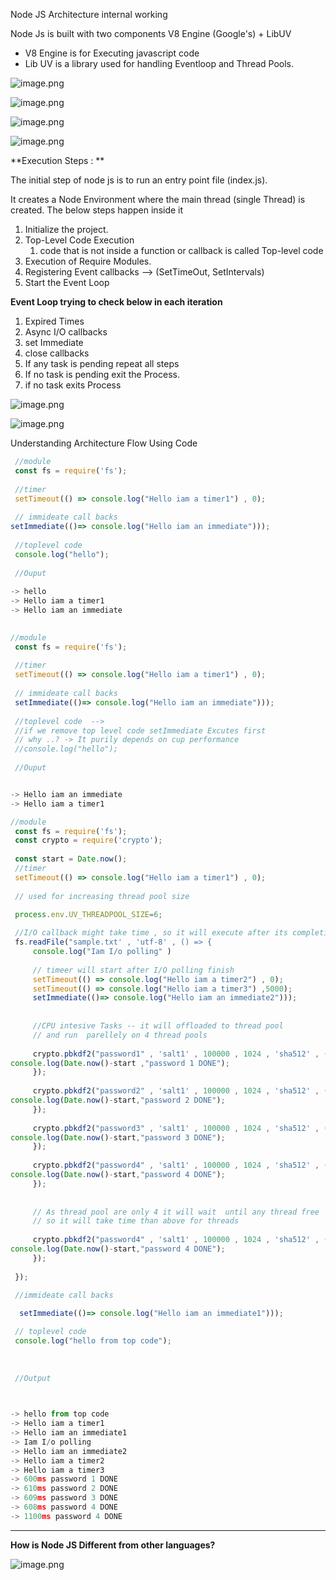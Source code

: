 Node JS Architecture  internal working



Node Js is built with two components  V8 Engine (Google's) +   LibUV

- V8  Engine is for Executing javascript code 
- Lib UV is a library used for handling Eventloop and Thread Pools.




![image.png](https://eraser.imgix.net/workspaces/um5QKlcxzhTnWc1cS4cw/2TpPe0m2nPZODyVZctbl8Rh7kLL2/21_C-hUeAvuh8RIL8dxpZ.png?ixlib=js-3.7.0 "image.png")







![image.png](https://eraser.imgix.net/workspaces/um5QKlcxzhTnWc1cS4cw/2TpPe0m2nPZODyVZctbl8Rh7kLL2/w1UW7Fb1R4bX39PCzMitg.png?ixlib=js-3.7.0 "image.png")







![image.png](https://eraser.imgix.net/workspaces/um5QKlcxzhTnWc1cS4cw/2TpPe0m2nPZODyVZctbl8Rh7kLL2/pt6Nq5zxs5hy_fLsRD7x2.png?ixlib=js-3.7.0 "image.png")





![image.png](https://eraser.imgix.net/workspaces/um5QKlcxzhTnWc1cS4cw/2TpPe0m2nPZODyVZctbl8Rh7kLL2/CiI4WbMtdddNHNgdv9nyC.png?ixlib=js-3.7.0 "image.png")





**Execution Steps : **



The initial step of node js is to run an entry point file (index.js). 

It creates a  Node Environment where the main thread (single Thread) is created. The below steps happen inside it

1. Initialize the project.
2. Top-Level Code Execution 
    1. code that is not  inside a function  or callback is called Top-level code
3. Execution of Require Modules.
4. Registering Event callbacks --> (SetTimeOut, SetIntervals)
5. Start the Event Loop


**Event Loop trying to check  below in each iteration**

1. Expired Times
2. Async I/O callbacks
3. set Immediate
4. close callbacks
5. If any task is pending repeat all steps
6. If no task is pending exit the Process.
7. if no task exits Process






![image.png](https://eraser.imgix.net/workspaces/um5QKlcxzhTnWc1cS4cw/2TpPe0m2nPZODyVZctbl8Rh7kLL2/C-y6ZGRcU2tSSy7QUkWEs.png?ixlib=js-3.7.0 "image.png")





![image.png](https://eraser.imgix.net/workspaces/um5QKlcxzhTnWc1cS4cw/2TpPe0m2nPZODyVZctbl8Rh7kLL2/wJW3tR0DTCluORyxzm0pg.png?ixlib=js-3.7.0 "image.png")







Understanding Architecture Flow Using Code 







```javascript
 //module
 const fs = require('fs');
 
 //timer
 setTimeout(() => console.log("Hello iam a timer1") , 0);
 
 // immideate call backs
setImmediate(()=> console.log("Hello iam an immediate")));
 
 //toplevel code
 console.log("hello");
 
 //Ouput
 
-> hello
-> Hello iam a timer1
-> Hello iam an immediate
 
```




```javascript
//module
 const fs = require('fs');
 
 //timer
 setTimeout(() => console.log("Hello iam a timer1") , 0);
 
 // immideate call backs
 setImmediate(()=> console.log("Hello iam an immediate")));
 
 //toplevel code  --> 
 //if we remove top level code setImmediate Excutes first
 // why ..? -> It purily depends on cup performance
 //console.log("hello");
 
 //Ouput


-> Hello iam an immediate
-> Hello iam a timer1
```






```javascript
//module
 const fs = require('fs');
 const crypto = require('crypto');
 
 const start = Date.now();
 //timer
 setTimeout(() => console.log("Hello iam a timer1") , 0);
 
 // used for increasing thread pool size

 process.env.UV_THREADPOOL_SIZE=6;
 
 //I/O callback might take time , so it will execute after its completion
 fs.readFile("sample.txt' , 'utf-8' , () => {
     console.log("Iam I/o polling" )
     
     // timeer will start after I/O polling finish
     setTimeout(() => console.log("Hello iam a timer2") , 0);
     setTimeout(() => console.log("Hello iam a timer3") ,5000);
     setImmediate(()=> console.log("Hello iam an immediate2")));
     
     
     //CPU intesive Tasks -- it will offloaded to thread pool
     // and run  parellely on 4 thread pools
     
     crypto.pbkdf2("password1" , 'salt1' , 100000 , 1024 , 'sha512' , () => {
console.log(Date.now()-start ,"password 1 DONE");
     });
     
     crypto.pbkdf2("password2" , 'salt1' , 100000 , 1024 , 'sha512' , () => {
console.log(Date.now()-start,"password 2 DONE");
     });
     
     crypto.pbkdf2("password3" , 'salt1' , 100000 , 1024 , 'sha512' , () => {
console.log(Date.now()-start,"password 3 DONE");
     });
     
     crypto.pbkdf2("password4" , 'salt1' , 100000 , 1024 , 'sha512' , () => {
console.log(Date.now()-start,"password 4 DONE");
     });
     
     
     // As thread pool are only 4 it will wait  until any thread free 
     // so it will take time than above for threads
     
     crypto.pbkdf2("password4" , 'salt1' , 100000 , 1024 , 'sha512' , () => {
console.log(Date.now()-start,"password 4 DONE");
     });
     
 });
 
 //immideate call backs

  setImmediate(()=> console.log("Hello iam an immediate1")));

 // toplevel code  
 console.log("hello from top code");
 
 
 
 //Output
 


-> hello from top code 
-> Hello iam a timer1
-> Hello iam an immediate1
-> Iam I/o polling
-> Hello iam an immediate2
-> Hello iam a timer2
-> Hello iam a timer3
-> 600ms password 1 DONE
-> 610ms password 2 DONE
-> 609ms password 3 DONE
-> 608ms password 4 DONE
-> 1100ms password 4 DONE
```




****

**How is Node JS Different from other languages?**



![image.png](https://eraser.imgix.net/workspaces/um5QKlcxzhTnWc1cS4cw/2TpPe0m2nPZODyVZctbl8Rh7kLL2/deEeIkRnsca0MaSTjDmhl.png?ixlib=js-3.7.0 "image.png")



